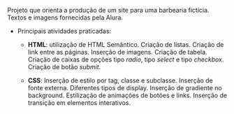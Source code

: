 Projeto que orienta a produção de um site para uma barbearia fictícia.
Textos e imagens fornecidas pela Alura.

- Principais atividades praticadas: 

    - **HTML**: utilização de HTML Semântico. Criação de listas. Criação de link entre as páginas. Inserção de imagens. Criação de tabela. Criação de caixas de opções tipo *radio*, tipo *select*  e tipo *checkbox*. Criação de botão *submit*.

    - **CSS**: Inserção de estilo por tag, classe e subclasse. Inserção de fonte externa. Diferentes tipos de display. Inserção de gradiente no background. Estilização de animações de botões e links. Inserção de transição em elementos interativos.
